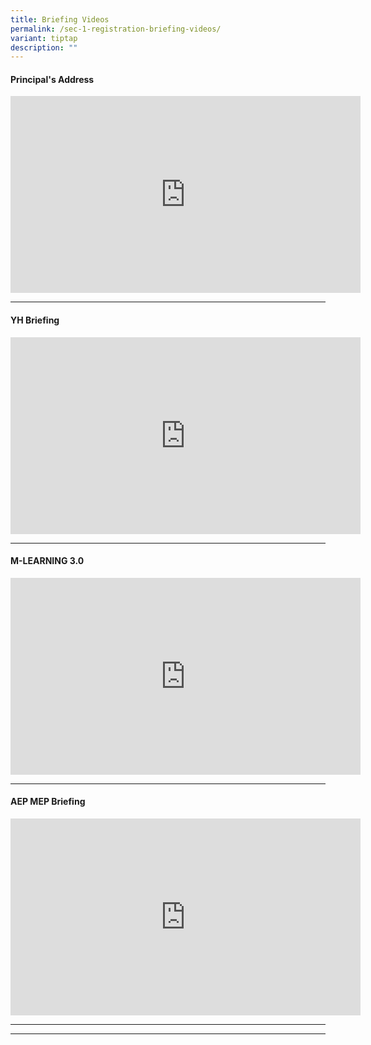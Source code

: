 ```yaml
---
title: Briefing Videos
permalink: /sec-1-registration-briefing-videos/
variant: tiptap
description: ""
---
```

<h4>Principal's Address</h4>
<div class="iframe-wrapper">
<iframe height="315" width="560" allowfullscreen="true" frameborder="0" src="https://www.youtube.com/embed/7fKy2aOF_t4?si=fCSq17GWW5ewTBGm"></iframe>
</div>
<p></p>
<hr>
<p></p>
<h4>YH Briefing</h4>
<div class="iframe-wrapper">
<iframe height="315" width="560" allowfullscreen="true" frameborder="0" src="https://www.youtube.com/embed/UMyIRGgBQVA?si=sHtIoL1JWOgUDv3t"></iframe>
</div>
<p></p>
<hr>
<p></p>
<h4>M-LEARNING 3.0</h4>
<div class="iframe-wrapper">
<iframe height="315" width="560" allowfullscreen="true" frameborder="0" src="https://www.youtube.com/embed/lJ4FL1I6cjo?si=bvmEAbxLBVwHxkdp"></iframe>
</div>
<p></p>
<hr>
<p></p>
<h4>AEP MEP Briefing</h4>
<div class="iframe-wrapper">
<iframe height="315" width="560" allowfullscreen="true" frameborder="0" src="https://www.youtube.com/embed/5wDP1btoonE?si=r6NJcKxNN6QQiWF-"></iframe>
</div>
<hr>
<hr>
<p></p>
<p></p>
<p></p>